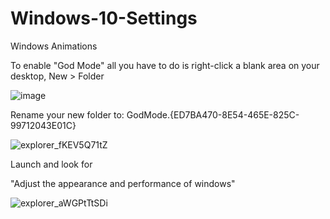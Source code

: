 # Windows-10-Settings

Windows Animations

To enable "God Mode" all you have to do is right-click a blank area on your desktop, New > Folder

![image](https://user-images.githubusercontent.com/25332460/188119784-5825b25c-af37-46b8-ac2b-e5b50bbd232d.png)

Rename your new folder to: GodMode.{ED7BA470-8E54-465E-825C-99712043E01C}
 
![explorer_fKEV5Q71tZ](https://user-images.githubusercontent.com/25332460/188120992-c1341b66-c652-4c9b-b640-be453ff0f178.jpg)

Launch and look for

"Adjust the appearance and performance of windows"

![explorer_aWGPtTtSDi](https://user-images.githubusercontent.com/25332460/188121129-ac80c4e3-4795-41b0-abe2-cab53f554f92.jpg)


